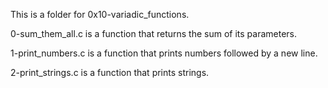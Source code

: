 This is a folder for 0x10-variadic_functions.

0-sum_them_all.c is a function that returns the sum of its parameters.

1-print_numbers.c is a function that prints numbers followed by a new line.

2-print_strings.c is a function that prints strings.
